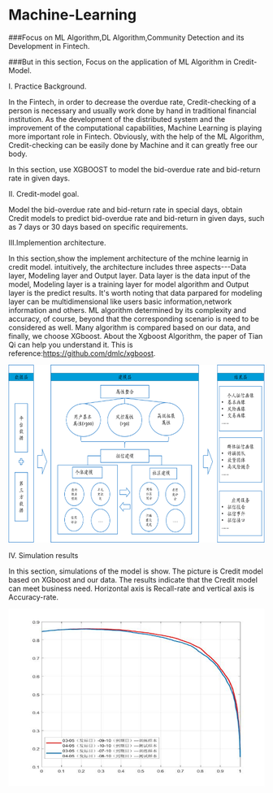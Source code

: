 # Machine-Learning
###Focus on ML Algorithm,DL Algorithm,Community Detection and its Development in Fintech.

###But in this section, Focus on the application of ML Algorithm in Credit-Model.

I. Practice Background.
   
   In the Fintech, in order to decrease the overdue rate, Credit-checking of a person is necessary and usually work done by hand in traditional financial institution. As the development of the distributed system and the improvement of the computational capabilities, Machine Learning is playing more important role in Fintech. Obviously, with the help of the ML Algorithm, Credit-checking can be easily done by Machine and it can greatly free our body.
   
   In this section, use XGBOOST to model the bid-overdue rate and bid-return rate in given days. 
  
II. Credit-model goal.

   Model the bid-overdue rate and bid-return rate in special days, obtain Credit models to predict bid-overdue rate and bid-return in given days, such as 7 days or 30 days based on specific requirements.
  
III.Implemention architecture.

   In this section,show the implement architecture of the mchine learnig in credit model. intuitively, the architecture includes three aspects---Data layer, Modeling layer and Output layer. Data layer is the data input of the model, Modeling layer is a training layer for model algorithm and Output layer is the predict results. It's worth noting that data parpared for modeling layer can be multidimensional like users basic information,network information and others. ML algorithm determined by its complexity and accuracy, of course, beyond that the corresponding scenario is need to be considered as well. Many algorithm is compared based on our data, and finally, we choose XGboost. About the Xgboost Algorithm, the paper of Tian Qi can help you understand it. This is reference:https://github.com/dmlc/xgboost.
   <div align=center><img width="550" height="350" src="https://github.com/JackerGao/Machine-Learning/blob/master/image/p1.png"/></div>

IV. Simulation results
   
   In this section, simulations of the model is show. The picture is Credit model based on XGboost and our data. The results indicate that the Credit model can meet business need. Horizontal axis is Recall-rate and vertical axis is Accuracy-rate.
   <div align=center><img width="550" height="350" src="https://github.com/JackerGao/Machine-Learning/blob/master/image/p2.jpg"/></div>




